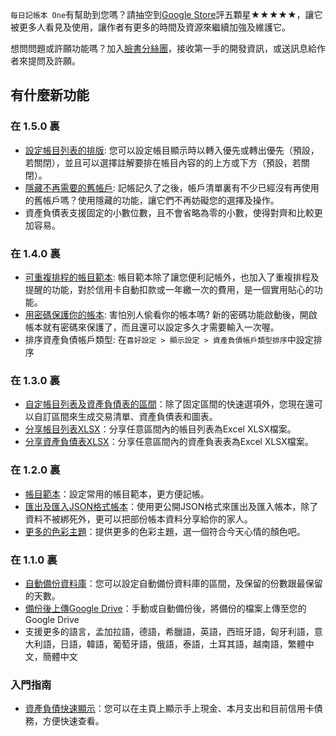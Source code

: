 `每日記帳本 One`有幫助到您嗎？請抽空到[Google Store](https://play.google.com/store/apps/details?id=com.colaorange.dailymoneyone)評五顆星★★★★★，讓它被更多人看見及使用，讓作者有更多的時間及資源來繼續加強及維護它。

想問問題或許願功能嗎？加入[臉書分絲團](https://www.facebook.com/colaorange.daily.money)，接收第一手的開發資訊，或送訊息給作者來提問及許願。

## 有什麼新功能

### 在 1.5.0 裏
* [設定帳目列表的排版](https://youtu.be/TzQj2pY6sWs): 您可以設定帳目顯示時以轉入優先或轉出優先（預設，若關閉），並且可以選擇註解要排在帳目內容的的上方或下方（預設，若關閉）。
* [隱藏不再需要的舊帳戶](https://youtu.be/nKq7Mh_2nQA): 記帳記久了之後，帳戶清單裏有不少已經沒有再使用的舊帳戶嗎？使用隱藏的功能，讓它們不再妨礙您的選擇及操作。
* 資產負債表支援固定的小數位數，且不會省略為零的小數，使得對齊和比較更加容易。

### 在 1.4.0 裏
 * [可重複排程的帳目範本](https://youtu.be/TzQj2pY6sWs): 帳目範本除了讓您便利記帳外，也加入了重複排程及提醒的功能，對於信用卡自動扣款或一年繳一次的費用，是一個實用貼心的功能。
 * [用密碼保護你的帳本](https://youtu.be/peoYqNG_4pk): 害怕別人偷看你的帳本嗎? 新的密碼功能啟動後，開啟帳本就有密碼來保護了，而且還可以設定多久才需要輸入一次喔。
 * 排序資產負債帳戶類型: 在`喜好設定 > 顯示設定 > 資產負債帳戶類型排序`中設定排序

### 在 1.3.0 裏
 * [自定帳目列表及資產負債表的區間](https://youtu.be/O7EcLN82qIU)：除了固定區間的快速選項外，您現在還可以自訂區間來生成交易清單、資產負債表和圖表。
 * [分享帳目列表XLSX](https://youtu.be/Bf7j39fsCSc)：分享任意區間內的帳目列表為Excel XLSX檔案。
 * [分享資產負債表XLSX](https://youtu.be/kpxJxNsButA)：分享任意區間內的資產負表表為Excel XLSX檔案。
 
### 在 1.2.0 裏
 * [帳目範本](https://youtu.be/CtfJ5BecZfY)：設定常用的帳目範本，更方便記帳。
 * [匯出及匯入JSON格式帳本](https://youtu.be/bHGEH7zcj78)：使用更公開JSON格式來匯出及匯入帳本，除了資料不被綁死外，更可以把部份帳本資料分享給你的家人。
 * [更多的色彩主題](https://youtu.be/3Yw7m2AOvfc)：提供更多的色彩主題，選一個符合今天心情的顏色吧。

### 在 1.1.0 裏
 * [自動備份資料庫](https://youtube.com/shorts/dWePWDncx0k)：您可以設定自動備份資料庫的區間，及保留的份數跟最保留的天數。
 * [備份後上傳Google Drive](https://youtu.be/hOJdtKElLuw)：手動或自動備份後，將備份的檔案上傳至您的Google Drive
 * 支援更多的語言，孟加拉語，德語，希臘語，英語，西班牙語，匈牙利語，意大利語，日語，韓語，葡萄牙語，俄語，泰語，土耳其語，越南語，繁體中文，簡體中文

### 入門指南
 * [資產負債快速顯示](https://youtu.be/66tJxSrI_vQ)：您可以在主頁上顯示手上現金、本月支出和目前信用卡債務，方便快速查看。